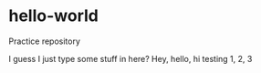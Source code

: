 # hello-world
Practice repository

I guess I just type some stuff in here? Hey, hello, hi testing 1, 2, 3
